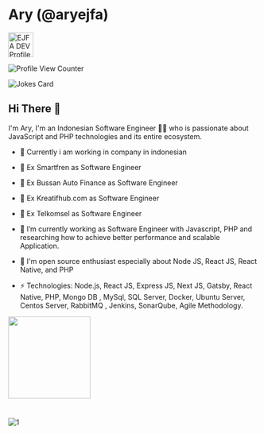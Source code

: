 # Ary (@aryejfa)

  <a href="https://aryejfa.github.io">
  <img src="https://d2fltix0v2e0sb.cloudfront.net/dev-badge.svg" alt="EJFA DEV Profile" height="50" width="50">

</a>

![Profile View Counter](https://komarev.com/ghpvc/?username=aryejfa)

![Jokes Card](https://readme-jokes.vercel.app/api)


## Hi There 👋

I'm Ary, I'm an Indonesian Software Engineer 👨‍💻 who is passionate about JavaScript and PHP technologies and its entire ecosystem.
- 🔭 Currently i am working in company in indonesian
- 🔭 Ex Smartfren as Software Engineer
- 🔭 Ex Bussan Auto Finance as Software Engineer
- 🔭 Ex Kreatifhub.com as Software Engineer
- 🔭 Ex Telkomsel as Software Engineer
- 🔭 I’m currently working as Software Engineer with Javascript, PHP and researching how to achieve better performance and scalable Application.
- 🔭 I'm open source enthusiast especially about Node JS, React JS, React Native, and PHP

- ⚡ Technologies: Node.js, React JS, Express JS, Next JS, Gatsby, React Native, PHP, Mongo DB , MySql, SQL Server, Docker, Ubuntu Server, Centos Server, RabbitMQ
, Jenkins, SonarQube, Agile Methodology.

<p align="left">
  <a href="https://github.com/aryejfa">
    <img
      align="center"
      height="165"
      src="https://github-readme-stats.vercel.app/api?username=aryejfa&show_icons=true&theme=dracul"
    />
  </a>
  
</p>

#

![1](https://github-readme-stats.vercel.app/api/top-langs/?username=aryejfa&theme=blue-green)
